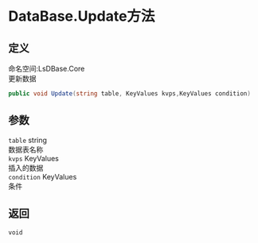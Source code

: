 # DataBase.Update方法
## 定义
命名空间:LsDBase.Core    
更新数据   
```C#
public void Update(string table, KeyValues kvps,KeyValues condition)
```
## 参数
`table`  string    
数据表名称   
`kvps` KeyValues   
插入的数据   
`condition` KeyValues   
条件   
## 返回
`void`
